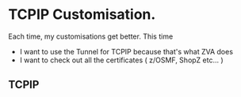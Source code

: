 # TCPIP Customisation.

Each time, my customisations get better.
This time

* I want to use the Tunnel for TCPIP because that's what ZVA does
* I want to check out all the certificates ( z/OSMF, ShopZ etc... )

## TCPIP 




